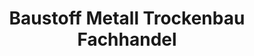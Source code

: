 ---
title: "Baustoff Metall Trockenbau Fachhandel"
url: /reutlingen/baustoff-metall-trockenbau-fachhandel/
shop: Baumarkt
---